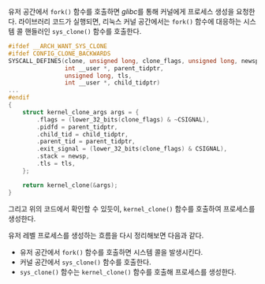 유저 공간에서 `fork()` 함수를 호출하면 *glibc*를 통해 커널에게 프로세스 생성을 요청한다. 라이브러리 코드가 실행되면, 리눅스 커널 공간에서는 `fork()` 함수에 대응하는 시스템 콜 핸들러인 `sys_clone()` 함수를 호출한다.
```C
#ifdef __ARCH_WANT_SYS_CLONE
#ifdef CONFIG_CLONE_BACKWARDS
SYSCALL_DEFINE5(clone, unsigned long, clone_flags, unsigned long, newsp, 
				int __user *, parent_tidptr, 
				unsigned long, tls, 
				int __user *, child_tidptr)
...
#endif
{
	struct kernel_clone_args args = {
		.flags = (lower_32_bits(clone_flags) & ~CSIGNAL),
		.pidfd = parent_tidptr,
		.child_tid = child_tidptr,
		.parent_tid = parent_tidptr,
		.exit_signal = (lower_32_bits(clone_flags) & CSIGNAL),
		.stack = newsp,
		.tls = tls,
	};

	return kernel_clone(&args);
}
```
그리고 위의 코드에서 확인할 수 있듯이, `kernel_clone()` 함수를 호출하여 프로세스를 생성한다.

유저 레벨 프로세스를 생성하는 흐름을 다시 정리해보면 다음과 같다.
- 유저 공간에서 `fork()` 함수를 호출하면 시스템 콜을 발생시킨다.
- 커널 공간에서 `sys_clone()` 함수를 호출한다.
- `sys_clone()` 함수는 `kernel_clone()` 함수를 호출해 프로세스를 생성한다.